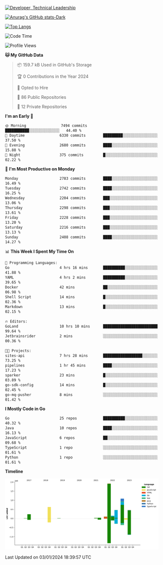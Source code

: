 <div>
  <a href="https://www.linkedin.com/in/arielpineiro/" target="_blank" rel="nofollow noopener noreferrer">
    <img src="https://img.shields.io/badge/-LinkedIn-%230077B5?style=for-the-badge&logo=linkedin&logoColor=white" alt="Developer, Technical Leadership" title="Ariel Piñeiro">
  </a>
</div>

[![Anurag's GitHub stats-Dark](https://github-readme-stats.vercel.app/api?username=arielsrv&show_icons=true&theme=dark#gh-dark-mode-only)](https://github.com/anuraghazra/github-readme-stats#gh-dark-mode-only)

[![Top Langs](https://github-readme-stats.vercel.app/api/top-langs/?username=arielsrv&layout=compact&langs_count=10&theme=dark#gh-dark-mode-only)](https://github.com/anuraghazra/github-readme-stats&theme=dark#gh-dark-mode-only)

<!--START_SECTION:waka-->
![Code Time](http://img.shields.io/badge/Code%20Time-405%20hrs%2040%20mins-blue)

![Profile Views](http://img.shields.io/badge/Profile%20Views-4-blue)

**🐱 My GitHub Data** 

> 📦 159.7 kB Used in GitHub's Storage 
 > 
> 🏆 0 Contributions in the Year 2024
 > 
> 💼 Opted to Hire
 > 
> 📜 86 Public Repositories 
 > 
> 🔑 12 Private Repositories 
 > 
**I'm an Early 🐤** 

```text
🌞 Morning                7494 commits        ███████████░░░░░░░░░░░░░░   44.40 % 
🌆 Daytime                6330 commits        █████████░░░░░░░░░░░░░░░░   37.50 % 
🌃 Evening                2680 commits        ████░░░░░░░░░░░░░░░░░░░░░   15.88 % 
🌙 Night                  375 commits         █░░░░░░░░░░░░░░░░░░░░░░░░   02.22 % 
```
📅 **I'm Most Productive on Monday** 

```text
Monday                   2783 commits        ████░░░░░░░░░░░░░░░░░░░░░   16.49 % 
Tuesday                  2742 commits        ████░░░░░░░░░░░░░░░░░░░░░   16.25 % 
Wednesday                2204 commits        ███░░░░░░░░░░░░░░░░░░░░░░   13.06 % 
Thursday                 2298 commits        ███░░░░░░░░░░░░░░░░░░░░░░   13.61 % 
Friday                   2228 commits        ███░░░░░░░░░░░░░░░░░░░░░░   13.20 % 
Saturday                 2216 commits        ███░░░░░░░░░░░░░░░░░░░░░░   13.13 % 
Sunday                   2408 commits        ████░░░░░░░░░░░░░░░░░░░░░   14.27 % 
```


📊 **This Week I Spent My Time On** 

```text
💬 Programming Languages: 
Go                       4 hrs 16 mins       ██████████░░░░░░░░░░░░░░░   41.88 % 
YAML                     4 hrs 2 mins        ██████████░░░░░░░░░░░░░░░   39.65 % 
Docker                   42 mins             ██░░░░░░░░░░░░░░░░░░░░░░░   06.98 % 
Shell Script             14 mins             █░░░░░░░░░░░░░░░░░░░░░░░░   02.36 % 
Markdown                 13 mins             █░░░░░░░░░░░░░░░░░░░░░░░░   02.15 % 

🔥 Editors: 
GoLand                   10 hrs 10 mins      █████████████████████████   99.64 % 
Jetbrainsrider           2 mins              ░░░░░░░░░░░░░░░░░░░░░░░░░   00.36 % 

🐱‍💻 Projects: 
sites-api                7 hrs 28 mins       ██████████████████░░░░░░░   73.25 % 
pipelines                1 hr 45 mins        ████░░░░░░░░░░░░░░░░░░░░░   17.23 % 
sparker                  23 mins             █░░░░░░░░░░░░░░░░░░░░░░░░   03.89 % 
go-sdk-config            14 mins             █░░░░░░░░░░░░░░░░░░░░░░░░   02.45 % 
go-mq-pusher             8 mins              ░░░░░░░░░░░░░░░░░░░░░░░░░   01.42 % 
```

**I Mostly Code in Go** 

```text
Go                       25 repos            ██████████░░░░░░░░░░░░░░░   40.32 % 
Java                     10 repos            ████░░░░░░░░░░░░░░░░░░░░░   16.13 % 
JavaScript               6 repos             ██░░░░░░░░░░░░░░░░░░░░░░░   09.68 % 
TypeScript               1 repo              ░░░░░░░░░░░░░░░░░░░░░░░░░   01.61 % 
Python                   1 repo              ░░░░░░░░░░░░░░░░░░░░░░░░░   01.61 % 
```



**Timeline**

![Lines of Code chart](https://raw.githubusercontent.com/arielsrv/arielsrv/main/assets/bar_graph.png)


 Last Updated on 03/01/2024 18:39:57 UTC
<!--END_SECTION:waka-->
